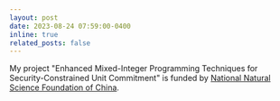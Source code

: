 ```yaml
---
layout: post
date: 2023-08-24 07:59:00-0400
inline: true
related_posts: false
---
```



My project "Enhanced Mixed-Integer Programming Techniques for Security-Constrained Unit Commitment" is funded by [National Natural Science Foundation of China](https://www.nsfc.gov.cn/).